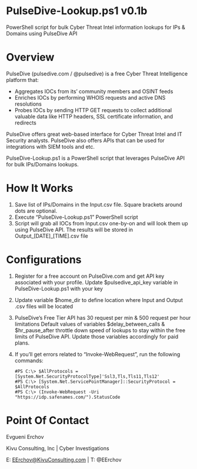 # PulseDive-Lookup.ps1 v0.1b
PowerShell script for bulk Cyber Threat Intel information lookups for IPs &amp; Domains using PulseDive API

# Overview

PulseDive (pulsedive.com / @pulsedive) is a free Cyber Threat Intelligence platform that: 
- Aggregates IOCs from its’ community members and OSINT feeds
- Enriches IOCs by performing WHOIS requests and active DNS resolutions
- Probes IOCs by sending HTTP GET requests to collect additional valuable data like HTTP headers, SSL certificate information, and redirects

PulseDive offers great web-based interface for Cyber Threat Intel and IT Security analysts. PulseDive also offers APIs that can be used for integrations with SIEM tools and etc.

PulseDive-Lookup.ps1 is a PowerShell script that leverages PulseDive API for bulk IPs/Domains lookups.

# How It Works

1.	Save list of IPs/Domains in the Input.csv file. Square brackets around dots are optional.
2.	Execute “PulseDive-Lookup.ps1” PowerShell script
3.	Script will grab all IOCs from Input.csv one-by-on and will look them up using PulseDive API. The results will be stored in Output_[DATE]_[TIME].csv file

# Configurations
1.	Register for a free account on PulseDive.com and get API key associated with your profile. Update $pulsedive_api_key variable in PulseDive-Lookup.ps1 with your key

2.	Update variable $home_dir to define location where Input and Output .csv files will be located

3.	PulseDive’s Free Tier API has 30 request per min & 500 request per hour limitations
Default values of variables $delay_between_calls & $hr_pause_after throttle down speed of lookups to stay within the free limits of PulseDive API. Update those variables accordingly for paid plans.

4.	If you’ll get errors related to “Invoke-WebRequest”, run the following commands:

        #PS C:\> $AllProtocols = [System.Net.SecurityProtocolType]'Ssl3,Tls,Tls11,Tls12'
        #PS C:\> [System.Net.ServicePointManager]::SecurityProtocol = $AllProtocols
        #PS C:\> (Invoke-WebRequest -Uri "https://idp.safenames.com/").StatusCode

# Point Of Contact
Evgueni Erchov

Kivu Consulting, Inc | Cyber Investigations

E: EErchov@KivuConsulting.com | T: @EErchov 
